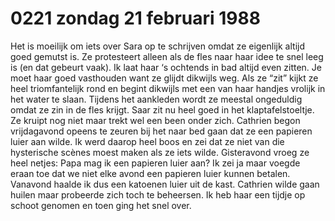 # 0221 zondag 21 februari 1988
Het is moeilijk om iets over Sara op te schrijven omdat ze eigenlijk altijd goed gemutst is. Ze protesteert alleen als de fles naar haar idee te snel leeg is (en dat gebeurt vaak). Ik laat haar ‘s ochtends in bad altijd even zitten. Je moet haar goed vasthouden want ze glijdt dikwijls weg. Als ze “zit” kijkt ze heel triomfantelijk rond en begint dikwijls met een van haar handjes vrolijk in het water te slaan. Tijdens het aankleden wordt ze meestal ongeduldig omdat ze zin in de fles krijgt. Saar zit nu heel goed in het klaptafelstoeltje. Ze kruipt nog niet maar trekt wel een been onder zich.
Cathrien begon vrijdagavond opeens te zeuren bij het naar bed gaan dat ze een papieren luier aan wilde. Ik werd daarop heel boos en zei dat ze niet van die hysterische scènes moest maken als ze iets wilde. Gisteravond vroeg ze heel netjes: Papa mag ik een papieren luier aan? Ik zei ja maar voegde eraan toe dat we niet elke avond een papieren luier kunnen betalen. Vanavond haalde ik dus een katoenen luier uit de kast. Cathrien wilde gaan huilen maar probeerde zich toch te beheersen. Ik heb haar een tijdje op schoot genomen en toen ging het snel over.